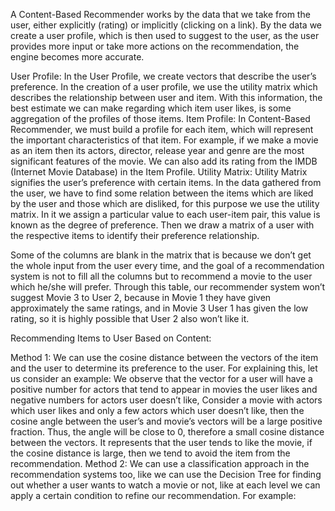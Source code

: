 A Content-Based Recommender works by the data that we take from the user, either explicitly (rating) or implicitly (clicking on a link). By the data we create a user profile, which is then used to suggest to the user, as the user provides more input or take more actions on the recommendation, the engine becomes more accurate.



User Profile:
In the User Profile, we create vectors that describe the user’s preference. In the creation of a user profile, we use the utility matrix which describes the relationship between user and item. With this information, the best estimate we can make regarding which item user likes, is some aggregation of the profiles of those items.
Item Profile:
In Content-Based Recommender, we must build a profile for each item, which will represent the important characteristics of that item.
For example, if we make a movie as an item then its actors, director, release year and genre are the most significant features of the movie. We can also add its rating from the IMDB (Internet Movie Database) in the Item Profile.
Utility Matrix:
Utility Matrix signifies the user’s preference with certain items. In the data gathered from the user, we have to find some relation between the items which are liked by the user and those which are disliked, for this purpose we use the utility matrix. In it we assign a particular value to each user-item pair, this value is known as the degree of preference. Then we draw a matrix of a user with the respective items to identify their preference relationship.


Some of the columns are blank in the matrix that is because we don’t get the whole input from the user every time, and the goal of a recommendation system is not to fill all the columns but to recommend a movie to the user which he/she will prefer. Through this table, our recommender system won’t suggest Movie 3 to User 2, because in Movie 1 they have given approximately the same ratings, and in Movie 3 User 1 has given the low rating, so it is highly possible that User 2 also won’t like it.

Recommending Items to User Based on Content:

Method 1:
We can use the cosine distance between the vectors of the item and the user to determine its preference to the user. For explaining this, let us consider an example:
We observe that the vector for a user will have a positive number for actors that tend to appear in movies the user likes and negative numbers for actors user doesn’t like, Consider a movie with actors which user likes and only a few actors which user doesn’t like, then the cosine angle between the user’s and movie’s vectors will be a large positive fraction. Thus, the angle will be close to 0, therefore a small cosine distance between the vectors.
It represents that the user tends to like the movie, if the cosine distance is large, then we tend to avoid the item from the recommendation.
Method 2:
We can use a classification approach in the recommendation systems too, like we can use the Decision Tree for finding out whether a user wants to watch a movie or not, like at each level we can apply a certain condition to refine our recommendation. For example:


